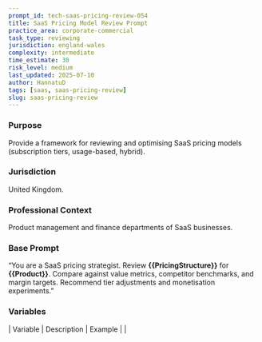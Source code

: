 ```yaml
---
prompt_id: tech-saas-pricing-review-054
title: SaaS Pricing Model Review Prompt
practice_area: corporate-commercial
task_type: reviewing
jurisdiction: england-wales
complexity: intermediate
time_estimate: 30
risk_level: medium
last_updated: 2025-07-10
author: HannatuD
tags: [saas, saas-pricing-review]
slug: saas-pricing-review
---
```


### Purpose  
Provide a framework for reviewing and optimising SaaS pricing models (subscription tiers, usage-based, hybrid).

### Jurisdiction  
United Kingdom.

### Professional Context  
Product management and finance departments of SaaS businesses.

### Base Prompt  
“You are a SaaS pricing strategist. Review **{{PricingStructure}}** for **{{Product}}**. Compare against value metrics, competitor benchmarks, and margin targets. Recommend tier adjustments and monetisation experiments.”

### Variables  
| Variable | Description | Example |
|
